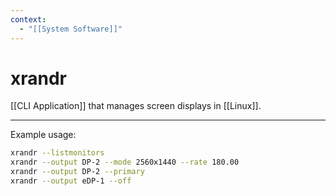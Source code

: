 ```yaml
---
context:
  - "[[System Software]]"
---
```


# xrandr

[[CLI Application]] that manages screen displays in [[Linux]].

---

Example usage:

```bash
xrandr --listmonitors
xrandr --output DP-2 --mode 2560x1440 --rate 180.00
xrandr --output DP-2 --primary
xrandr --output eDP-1 --off
```
